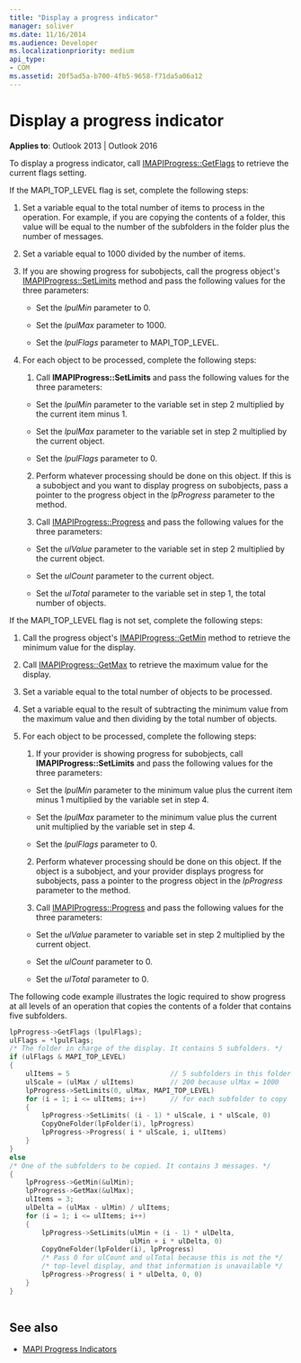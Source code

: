 ```yaml
---
title: "Display a progress indicator"
manager: soliver
ms.date: 11/16/2014
ms.audience: Developer
ms.localizationpriority: medium
api_type:
- COM
ms.assetid: 20f5ad5a-b700-4fb5-9658-f71da5a06a12
---
```


# Display a progress indicator
 
**Applies to**: Outlook 2013 | Outlook 2016 
  
To display a progress indicator, call [IMAPIProgress::GetFlags](imapiprogress-getflags.md) to retrieve the current flags setting. 
  
If the MAPI_TOP_LEVEL flag is set, complete the following steps:
  
1. Set a variable equal to the total number of items to process in the operation. For example, if you are copying the contents of a folder, this value will be equal to the number of the subfolders in the folder plus the number of messages. 
    
2. Set a variable equal to 1000 divided by the number of items. 
    
3. If you are showing progress for subobjects, call the progress object's [IMAPIProgress::SetLimits](imapiprogress-setlimits.md) method and pass the following values for the three parameters: 
    
   - Set the  _lpulMin_ parameter to 0. 
    
   - Set the  _lpulMax_ parameter to 1000. 
    
   - Set the  _lpulFlags_ parameter to MAPI_TOP_LEVEL. 
    
4. For each object to be processed, complete the following steps:
    
   1. Call **IMAPIProgress::SetLimits** and pass the following values for the three parameters: 
      
     - Set the  _lpulMin_ parameter to the variable set in step 2 multiplied by the current item minus 1. 
      
     - Set the  _lpulMax_ parameter to the variable set in step 2 multiplied by the current object. 
      
     - Set the  _lpulFlags_ parameter to 0. 
      
   2. Perform whatever processing should be done on this object. If this is a subobject and you want to display progress on subobjects, pass a pointer to the progress object in the _lpProgress_ parameter to the method. 
      
   3. Call [IMAPIProgress::Progress](imapiprogress-progress.md) and pass the following values for the three parameters: 
      
     - Set the  _ulValue_ parameter to the variable set in step 2 multiplied by the current object. 
      
     - Set the  _ulCount_ parameter to the current object. 
      
     - Set the  _ulTotal_ parameter to the variable set in step 1, the total number of objects. 
    
If the MAPI_TOP_LEVEL flag is not set, complete the following steps:
  
1. Call the progress object's [IMAPIProgress::GetMin](imapiprogress-getmin.md) method to retrieve the minimum value for the display. 
    
2. Call [IMAPIProgress::GetMax](imapiprogress-getmax.md) to retrieve the maximum value for the display. 
    
3. Set a variable equal to the total number of objects to be processed. 
    
4. Set a variable equal to the result of subtracting the minimum value from the maximum value and then dividing by the total number of objects.
    
5. For each object to be processed, complete the following steps:
    
   1. If your provider is showing progress for subobjects, call **IMAPIProgress::SetLimits** and pass the following values for the three parameters: 
      
     - Set the  _lpulMin_ parameter to the minimum value plus the current item minus 1 multiplied by the variable set in step 4. 
      
     - Set the  _lpulMax_ parameter to the minimum value plus the current unit multiplied by the variable set in step 4. 
      
     - Set the  _lpulFlags_ parameter to 0. 
      
   2. Perform whatever processing should be done on this object. If the object is a subobject, and your provider displays progress for subobjects, pass a pointer to the progress object in the _lpProgress_ parameter to the method. 
      
   3. Call [IMAPIProgress::Progress](imapiprogress-progress.md) and pass the following values for the three parameters: 
      
     - Set the  _ulValue_ parameter to variable set in step 2 multiplied by the current object. 
      
     - Set the  _ulCount_ parameter to 0. 
      
     - Set the  _ulTotal_ parameter to 0.
    
The following code example illustrates the logic required to show progress at all levels of an operation that copies the contents of a folder that contains five subfolders. 
  
```cpp
lpProgress->GetFlags (lpulFlags);
ulFlags = *lpulFlags;
/* The folder in charge of the display. It contains 5 subfolders. */
if (ulFlags & MAPI_TOP_LEVEL)
{
    ulItems = 5                         // 5 subfolders in this folder
    ulScale = (ulMax / ulItems)         // 200 because ulMax = 1000
    lpProgress->SetLimits(0, ulMax, MAPI_TOP_LEVEL)
    for (i = 1; i <= ulItems; i++)      // for each subfolder to copy
    {
        lpProgress->SetLimits( (i - 1) * ulScale, i * ulScale, 0)
        CopyOneFolder(lpFolder(i), lpProgress)
        lpProgress->Progress( i * ulScale, i, ulItems)
    }
}
else
/* One of the subfolders to be copied. It contains 3 messages. */
{
    lpProgress->GetMin(&ulMin);
    lpProgress->GetMax(&ulMax);
    ulItems = 3;
    ulDelta = (ulMax - ulMin) / ulItems;
    for (i = 1; i <= ulItems; i++)
    {
        lpProgress->SetLimits(ulMin + (i - 1) * ulDelta,
                              ulMin + i * ulDelta, 0)
        CopyOneFolder(lpFolder(i), lpProgress)
        /* Pass 0 for ulCount and ulTotal because this is not the */
        /* top-level display, and that information is unavailable */
        lpProgress->Progress( i * ulDelta, 0, 0)
    }
}
 
```

## See also

- [MAPI Progress Indicators](mapi-progress-indicators.md)
